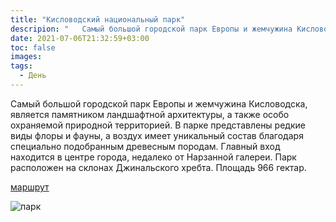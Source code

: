 ```yaml
---
title: "Кисловодский национальный парк"
descripion: "	Самый большой городской парк Европы и жемчужина Кисловодска"
date: 2021-07-06T21:32:59+03:00
toc: false
images:
tags:
  - День
---
```


Самый большой городской парк Европы и жемчужина Кисловодска, является памятником ландшафтной архитектуры, а также особо охраняемой природной территорией. В парке представлены редкие виды флоры и фауны, а воздух имеет уникальный состав благодаря специально подобранным древесным породам. Главный вход находится в центре города, недалеко от Нарзанной галереи. Парк расположен на склонах Джинальского хребта. Площадь 966 гектар.

  [маршрут](https://goo.gl/maps/GoufbrPmByqc8SqC7)

  ![парк](/img/kislovodskiy-natsionalnyy-park-700x467.jpg)
